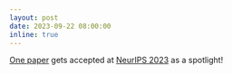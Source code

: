 ```yaml
---
layout: post
date: 2023-09-22 08:00:00
inline: true
---
```


[One paper](https://openreview.net/forum?id=D94QKZA7UP) gets accepted at [NeurIPS 2023](https://neurips.cc/Conferences/2023) as a spotlight!
